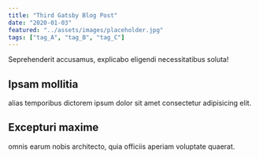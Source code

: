 ```yaml
---
title: "Third Gatsby Blog Post"
date: "2020-01-03"
featured: "../assets/images/placeholder.jpg"
tags: ["tag_A", "tag_B", "tag_C"]
---
```

Seprehenderit accusamus, explicabo eligendi necessitatibus soluta!

## Ipsam mollitia

alias temporibus dictorem ipsum dolor sit amet consectetur adipisicing elit.

## Excepturi maxime

omnis earum nobis architecto, quia officiis aperiam voluptate quaerat.